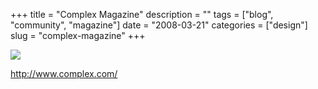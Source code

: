 +++
title = "Complex Magazine"
description = ""
tags = ["blog", "community", "magazine"]
date = "2008-03-21"
categories = ["design"]
slug = "complex-magazine"
+++


 

  <div id="screens-thumbs" class="clearfix">
    <div class="txt-center" id="design-submission"><a href="http://www.complex.com/"><img id='bluga-thumbnail-798' class='bluga-thumbnail large' src='//konigi.com/media/bluga/
wt47f2778ea82a2_0.jpg'/></a></div>  
  </div>   
<p><a href="http://www.complex.com/">http://www.complex.com/</a></p>




